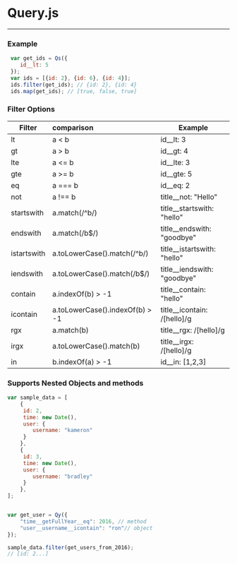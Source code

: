 Query.js
===
---
### Example
```javascript
 var get_ids = Qs({  
    id__lt: 5
 });
 var ids = [{id: 2}, {id: 6}, {id: 4}];
 ids.filter(get_ids); // {id: 2}, {id: 4}
 ids.map(get_ids); // [true, false, true]
```

### Filter Options
| Filter | comparison | Example   |
| ------ |:--------   | ----------|
| lt     | a < b      | id__lt: 3  |
| gt     | a > b      | id__gt: 4  |
| lte    | a <= b     |  id__lte: 3 |
| gte    | a >= b     |  id__gte: 5 |
| eq     | a === b    |  id__eq: 2 |
| not    | a !== b    |  title__not: "Hello" |
| startswith | a.match(/^b/) |  title__startswith: "hello" |
| endswith | a.match(/b$/) |  title__endswith: "goodbye" |
| istartswith | a.toLowerCase().match(/^b/) |  title__istartswith: "hello" |
| iendswith | a.toLowerCase().match(/b$/) |  title__iendswith: "goodbye" |
| contain | a.indexOf(b) > -1 |  title__contain: "hello" |
| icontain | a.toLowerCase().indexOf(b) > -1 |  title__icontain: /[hello]/g |
| rgx    | a.match(b) |  title__rgx: /[hello]/g |
| irgx    | a.toLowerCase().match(b) |  title__irgx: /[hello]/g |
| in | b.indexOf(a) > -1 |  id__in: [1,2,3] |

### Supports Nested Objects and methods

```javascript
var sample_data = [
    {
     id: 2,
     time: new Date(),
     user: {
        username: "kameron"
     }
    },
    {
     id: 3,
     time: new Date(),
     user: {
        username: "bradley"
     }
    },
];


var get_user = Qy({
    "time__getFullYear__eq": 2016, // method
    "user__username__icontain": "ron"// object
});

sample_data.filter(get_users_from_2016);
// [id: 2...]

```